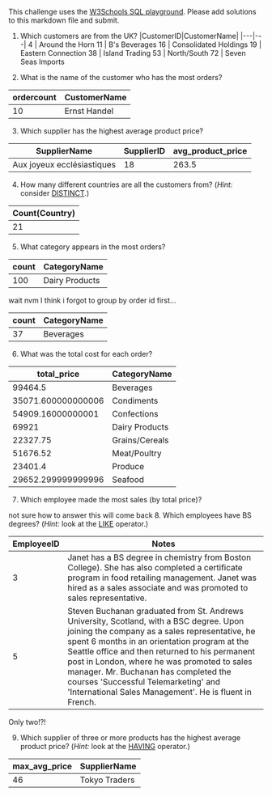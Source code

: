 <!-- # Challenge Set 9
## Part I: W3Schools SQL Lab

*Introductory level SQL*

-- -->

This challenge uses the [W3Schools SQL playground](http://www.w3schools.com/sql/trysql.asp?filename=trysql_select_all). Please add solutions to this markdown file and submit.

1. Which customers are from the UK?
|CustomerID|CustomerName|
|---|---|
4 | Around the Horn
11 | B's Beverages
16 | Consolidated Holdings
19 | Eastern Connection
38 | Island Trading
53 | North/South
72 | Seven Seas Imports

2. What is the name of the customer who has the most orders?

ordercount|CustomerName
--|--
10|Ernst Handel

3. Which supplier has the highest average product price?

|SupplierName|SupplierID|avg_product_price|
|---|---|---|
|Aux joyeux ecclésiastiques|18|263.5|

4. How many different countries are all the customers from? (*Hint:* consider [DISTINCT](http://www.w3schools.com/sql/sql_distinct.asp).)

|Count(Country)|
|---|
|21|

5. What category appears in the most orders?

|count|CategoryName|
---|---
100	| Dairy Products

wait nvm I think i forgot to group by order id first...

|count|CategoryName|
---|---
37|Beverages


6. What was the total cost for each order?

total_price	| CategoryName
--|--
99464.5|Beverages
35071.600000000006|Condiments
54909.16000000001|Confections
69921|Dairy Products
22327.75|Grains/Cereals
51676.52|Meat/Poultry
23401.4|Produce
29652.299999999996|Seafood

7. Which employee made the most sales (by total price)?

 not sure how to answer this will come back
8. Which employees have BS degrees? (*Hint:* look at the [LIKE](http://www.w3schools.com/sql/sql_like.asp) operator.)

EmployeeID|Notes
--|--
3|Janet has a BS degree in chemistry from Boston College). She has also completed a certificate program in food retailing management. Janet was hired as a sales associate and was promoted to sales representative.
5|Steven Buchanan graduated from St. Andrews University, Scotland, with a BSC degree. Upon joining the company as a sales representative, he spent 6 months in an orientation program at the Seattle office and then returned to his permanent post in London, where he was promoted to sales manager. Mr. Buchanan has completed the courses 'Successful Telemarketing' and 'International Sales Management'. He is fluent in French.

Only two!?!

9. Which supplier of three or more products has the highest average product price? (*Hint:* look at the [HAVING](http://www.w3schools.com/sql/sql_having.asp) operator.)

max_avg_price| SupplierName
--|--
46|Tokyo Traders
